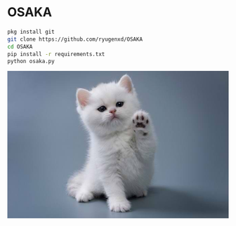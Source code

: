 # OSAKA

```bash
pkg install git 
git clone https://github.com/ryugenxd/OSAKA
cd OSAKA
pip install -r requirements.txt
python osaka.py
```

![img](https://github.com/ryugenxd/OSAKA/raw/main/images%20(13).jpeg)

